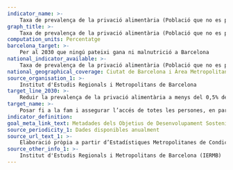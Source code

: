 ```yaml
---
indicator_name: >-
    Taxa de prevalença de la privació alimentària (Població que no es pot permetre un àpat de proteïna animal cada 2 dies, o el valor nutricional equivalent en proteïna vegetal)
graph_title: >-
    Taxa de prevalença de la privació alimentària (Població que no es pot permetre un àpat de proteïna animal cada 2 dies, o el valor nutricional equivalent en proteïna vegetal)
computation_units: Percentatge
barcelona_target: >-
    Per al 2030 que ningú pateixi gana ni malnutrició a Barcelona
national_indicator_available: >-
    Taxa de prevalença de la privació alimentària (Població que no es pot permetre un àpat de proteïna animal cada 2 dies, o el valor nutricional equivalent en proteïna vegetal)
national_geographical_coverage: Ciutat de Barcelona i Àrea Metropolitana de Barcelona
source_organisation_1: >-
    Institut d'Estudis Regionals i Metropolitans de Barcelona
target_line_2030: >-
    Reduir la prevalença de la privació alimentària a menys del 0,5% de la població
target_name: >-
    Posar fi a la fam i assegurar l’accés de totes les persones, en particular de les persones pobres i en situacions vulnerables, inclosos els lactants, a una alimentació sana, nutritiva i suficient durant tot l’any
indicator_definition:
goal_meta_link_text: Metadades dels Objetius de Desenvolupament Sostenible de les Nacions Unides (pdf 894kB)
source_periodicity_1: Dades disponibles anualment
source_url_text_1: >-
    Elaboració pròpia a partir d’Estadístiques Metropolitanes de Condicions de Vida 
source_other_info_1: >-
    Institut d'Estudis Regionals i Metropolitans de Barcelona (IERMB)
---
```


